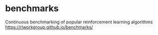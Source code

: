 # benchmarks
Continuous benchmarking of popular reinforcement learning algorithms
https://rlworkgroup.github.io/benchmarks/
